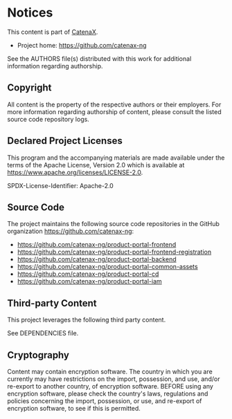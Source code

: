 # Notices

This content is part of [CatenaX](https://catena-x.net).

* Project home: https://github.com/catenax-ng

See the AUTHORS file(s) distributed with this work for additional information regarding authorship.

## Copyright

All content is the property of the respective authors or their employers. For
more information regarding authorship of content, please consult the listed
source code repository logs.

## Declared Project Licenses

This program and the accompanying materials are made available under the terms
of the Apache License, Version 2.0 which is available at
https://www.apache.org/licenses/LICENSE-2.0.

SPDX-License-Identifier: Apache-2.0

## Source Code

The project maintains the following source code repositories in the GitHub organization https://github.com/catenax-ng:

* https://github.com/catenax-ng/product-portal-frontend
* https://github.com/catenax-ng/product-portal-frontend-registration
* https://github.com/catenax-ng/product-portal-backend
* https://github.com/catenax-ng/product-portal-common-assets
* https://github.com/catenax-ng/product-portal-cd
* https://github.com/catenax-ng/product-portal-iam


## Third-party Content

This project leverages the following third party content.

See DEPENDENCIES file.

## Cryptography

Content may contain encryption software. The country in which you are currently
may have restrictions on the import, possession, and use, and/or re-export to
another country, of encryption software. BEFORE using any encryption software,
please check the country's laws, regulations and policies concerning the import,
possession, or use, and re-export of encryption software, to see if this is
permitted.
